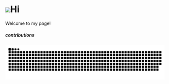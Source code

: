 <h1><img src="https://tenor.com/view/hello-hi-hola-gif-20369620" width="30"/>Hi</h1>
<p>Welcome to my page! </p> 
<h5> contributions </h5>
<img alt="contribution" src="https://github.com/Aruln3/Aruln3/blob/main/github-contribution-grid-snake.svg" />
